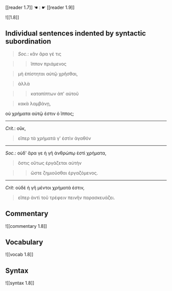 [[reader 1.7]] ☚ : ☛ [[reader 1.9]]


![[1.8]]

## Individual sentences indented by syntactic subordination

> _Soc._: κἂν ἄρα γέ τις 

>> ἵππον πριάμενος 

> μὴ ἐπίστηται αὐτῷ χρῆσθαι, 

> ἀλλὰ 

>>καταπίπτων ἀπ' αὐτοῦ 

>κακὰ λαμβάνῃ, 

οὐ χρήματα αὐτῷ ἐστιν ὁ ἵππος;

---

_Crit._: οὔκ,

> εἴπερ τὰ χρήματά γ' ἐστὶν ἀγαθόν

---

_Soc._: οὐδ' ἄρα γε ἡ γῆ ἀνθρώπῳ ἐστὶ χρήματα, 

> ὅστις οὕτως ἐργάζεται αὐτὴν 

>> ὥστε ζημιοῦσθαι ἐργαζόμενος. 

---

_Crit_: οὐδὲ ἡ γῆ μέντοι χρήματά ἐστιν, 

> εἴπερ ἀντὶ τοῦ τρέφειν πεινῆν παρασκευάζει.


## Commentary

![[commentary 1.8]]

## Vocabulary

![[vocab 1.8]]

## Syntax

![[syntax 1.8]]

